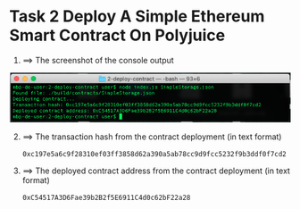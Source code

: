 # Task 2 Deploy A Simple Ethereum Smart Contract On Polyjuice

1. ==> The screenshot of the console output
<img src="https://github.com/topma/Nervos-Task/blob/main/Task-2/successfully_deployed_a_smart_contract.png?sanitize=true&raw=true" />

2. ==> The transaction hash from the contract deployment (in text format)
     ```
     0xc197e5a6c9f28310ef03ff3858d62a390a5ab78cc9d9fcc5232f9b3ddf0f7cd2
     ```
     
3. ==> The deployed contract address from the contract deployment (in text format)
     ```
     0xC54517A3D6Fae39b2B2f5E6911C4d0c62bF22a28
     ```
